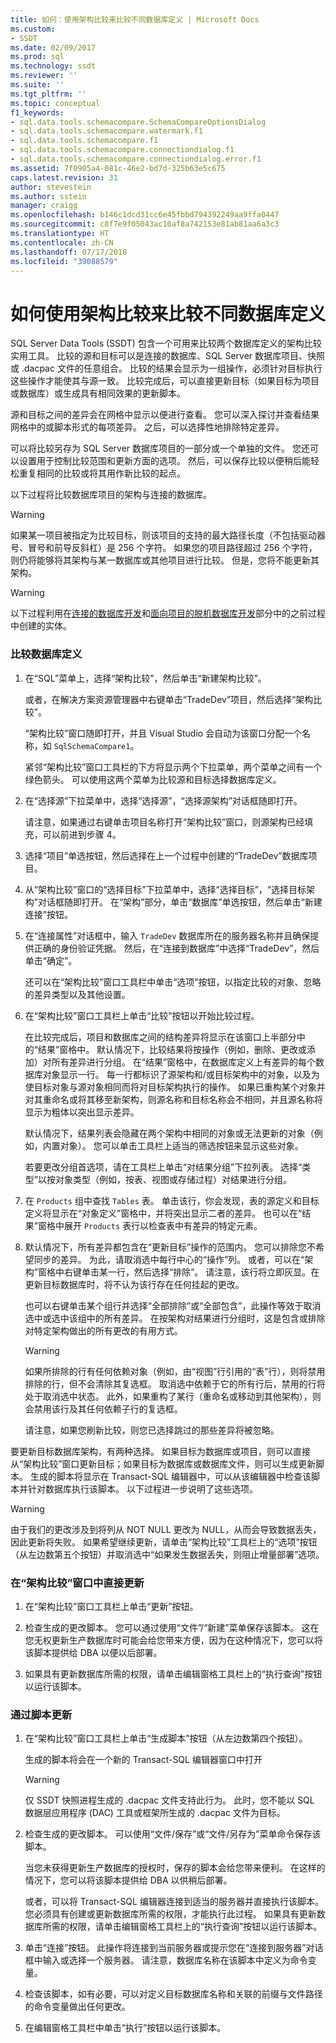 ```yaml
---
title: 如何：使用架构比较来比较不同数据库定义 | Microsoft Docs
ms.custom:
- SSDT
ms.date: 02/09/2017
ms.prod: sql
ms.technology: ssdt
ms.reviewer: ''
ms.suite: ''
ms.tgt_pltfrm: ''
ms.topic: conceptual
f1_keywords:
- sql.data.tools.schemacompare.SchemaCompareOptionsDialog
- sql.data.tools.schemacompare.watermark.f1
- sql.data.tools.schemacompare.f1
- sql.data.tools.schemacompare.connectiondialog.f1
- sql.data.tools.schemacompare.connectiondialog.error.f1
ms.assetid: 7f0905a4-081c-46e2-bd7d-325b63e5c675
caps.latest.revision: 31
author: stevestein
ms.author: sstein
manager: craigg
ms.openlocfilehash: b146c1dcd31cc6e45fbbd794392249aa9ffa0447
ms.sourcegitcommit: c8f7e9f05043ac10af8a742153e81ab81aa6a3c3
ms.translationtype: HT
ms.contentlocale: zh-CN
ms.lasthandoff: 07/17/2018
ms.locfileid: "39088579"
---
```

# <a name="how-to-use-schema-compare-to-compare-different-database-definitions"></a>如何使用架构比较来比较不同数据库定义
SQL Server Data Tools (SSDT) 包含一个可用来比较两个数据库定义的架构比较实用工具。  比较的源和目标可以是连接的数据库、SQL Server 数据库项目、快照或 .dacpac 文件的任意组合。  比较的结果会显示为一组操作，必须针对目标执行这些操作才能使其与源一致。  比较完成后，可以直接更新目标（如果目标为项目或数据库）或生成具有相同效果的更新脚本。  
  
源和目标之间的差异会在网格中显示以便进行查看。  您可以深入探讨并查看结果网格中的或脚本形式的每项差异。  之后，可以选择性地排除特定差异。  
  
可以将比较另存为 SQL Server 数据库项目的一部分或一个单独的文件。  您还可以设置用于控制比较范围和更新方面的选项。  然后，可以保存比较以便稍后能轻松重复相同的比较或将其用作新比较的起点。  
  
以下过程将比较数据库项目的架构与连接的数据库。  
  
> [!WARNING]  
> 如果某一项目被指定为比较目标，则该项目的支持的最大路径长度（不包括驱动器号、冒号和前导反斜杠）是 256 个字符。 如果您的项目路径超过 256 个字符，则仍将能够将其架构与某一数据库或其他项目进行比较。 但是，您将不能更新其架构。  
  
> [!WARNING]  
> 以下过程利用在[连接的数据库开发](../ssdt/connected-database-development.md)和[面向项目的脱机数据库开发](../ssdt/project-oriented-offline-database-development.md)部分中的之前过程中创建的实体。  
  
### <a name="to-compare-database-definitions"></a>比较数据库定义  
  
1.  在“SQL”菜单上，选择“架构比较”，然后单击“新建架构比较”。  
  
    或者，在解决方案资源管理器中右键单击“TradeDev”项目，然后选择“架构比较”。  
  
    “架构比较”窗口随即打开，并且 Visual Studio 会自动为该窗口分配一个名称，如 `SqlSchemaCompare1`。  
  
    紧邻“架构比较”窗口工具栏的下方将显示两个下拉菜单，两个菜单之间有一个绿色箭头。 可以使用这两个菜单为比较源和目标选择数据库定义。  
  
2.  在“选择源”下拉菜单中，选择“选择源”，“选择源架构”对话框随即打开。  
  
    请注意，如果通过右键单击项目名称打开“架构比较”窗口，则源架构已经填充，可以前进到步骤 4。  
  
3.  选择“项目”单选按钮，然后选择在上一个过程中创建的“TradeDev”数据库项目。  
  
4.  从“架构比较”窗口的“选择目标”下拉菜单中，选择“选择目标”，“选择目标架构”对话框随即打开。 在“架构”部分，单击“数据库”单选按钮，然后单击“新建连接”按钮。  
  
5.  在“连接属性”对话框中，输入 `TradeDev` 数据库所在的服务器名称并且确保提供正确的身份验证凭据。 然后，在“连接到数据库”中选择“TradeDev”，然后单击“确定”。  
  
    还可以在“架构比较”窗口工具栏中单击“选项”按钮，以指定比较的对象、忽略的差异类型以及其他设置。  
  
6.  在“架构比较”窗口工具栏上单击“比较”按钮以开始比较过程。  
  
    在比较完成后，项目和数据库之间的结构差异将显示在该窗口上半部分中的“结果”窗格中。 默认情况下，比较结果将按操作（例如，删除、更改或添加）对所有差异进行分组。 在“结果”窗格中，在数据库定义上有差异的每个数据库对象显示一行。 每一行都标识了源架构和/或目标架构中的对象，以及为使目标对象与源对象相同而将对目标架构执行的操作。  如果已重构某个对象并对其重命名或将其移至新架构，则源名称和目标名称会不相同，并且源名称将显示为粗体以突出显示差异。  
  
    默认情况下，结果列表会隐藏在两个架构中相同的对象或无法更新的对象（例如，内置对象）。  您可以单击工具栏上适当的筛选按钮来显示这些对象。  
  
    若要更改分组首选项，请在工具栏上单击“对结果分组”下拉列表。  选择“类型”以按对象类型（例如，按表、视图或存储过程）对结果进行分组。  
  
7.  在 `Products` 组中查找 `Tables` 表。 单击该行，你会发现，表的源定义和目标定义将显示在“对象定义”窗格中，并将突出显示二者的差异。 也可以在“结果”窗格中展开 `Products` 表行以检查表中有差异的特定元素。  
  
8.  默认情况下，所有差异都包含在“更新目标”操作的范围内。 您可以排除您不希望同步的差异。 为此，请取消选中每行中心的“操作”列。 或者，可以在“架构”窗格中右键单击某一行，然后选择“排除”。 请注意，该行将立即灰显。在更新目标数据库时，将不认为该行存在任何挂起的更改。  
  
    也可以右键单击某个组行并选择“全部排除”或“全部包含”，此操作等效于取消选中或选中该组中的所有差异。 在按架构对结果进行分组时，这是包含或排除对特定架构做出的所有更改的有用方式。  
  
    > [!WARNING]  
    > 如果所排除的行有任何依赖对象（例如，由“视图”行引用的“表”行），则将禁用排除的行，但不会清除其复选框。 取消选中依赖于它的所有行后，禁用的行将处于取消选中状态。 此外，如果重构了某行（重命名或移动到其他架构），则会禁用该行及其任何依赖子行的复选框。  
    >   
    > 请注意，如果您刷新比较，则您已选择跳过的那些差异将被忽略。  
  
要更新目标数据库架构，有两种选择。 如果目标为数据库或项目，则可以直接从“架构比较”窗口更新目标；如果目标为数据库或数据库文件，则可以生成更新脚本。  生成的脚本将显示在 Transact\-SQL 编辑器中，可以从该编辑器中检查该脚本并针对数据库执行该脚本。 以下过程进一步说明了这些选项。  
  
> [!WARNING]  
> 由于我们的更改涉及到将列从 NOT NULL 更改为 NULL，从而会导致数据丢失，因此更新将失败。 如果希望继续更新，请单击“架构比较”工具栏上的“选项”按钮（从左边数第五个按钮）并取消选中“如果发生数据丢失，则阻止增量部署”选项。  
  
### <a name="to-update-directly-in-the-schema-compare-window"></a>在“架构比较”窗口中直接更新  
  
1.  在“架构比较”窗口工具栏上单击“更新”按钮。  
  
2.  检查生成的更改脚本。 您可以通过使用“文件”/“新建”菜单保存该脚本。 这在您无权更新生产数据库时可能会给您带来方便，因为在这种情况下，您可以将该脚本提供给 DBA 以便以后部署。  
  
3.  如果具有更新数据库所需的权限，请单击编辑窗格工具栏上的“执行查询”按钮以运行该脚本。  
  
### <a name="to-update-by-script"></a>通过脚本更新  
  
1.  在“架构比较”窗口工具栏上单击“生成脚本”按钮（从左边数第四个按钮）。  
  
    生成的脚本将会在一个新的 Transact\-SQL 编辑器窗口中打开  
  
    > [!WARNING]  
    > 仅 SSDT 快照进程生成的 .dacpac 文件支持此行为。  此时，您不能以 SQL 数据层应用程序 (DAC) 工具或框架所生成的 .dacpac 文件为目标。  
  
2.  检查生成的更改脚本。 可以使用“文件/保存”或“文件/另存为”菜单命令保存该脚本。  
  
    当您未获得更新生产数据库的授权时，保存的脚本会给您带来便利。 在这样的情况下，您可以将该脚本提供给 DBA 以供稍后部署。  
  
    或者，可以将 Transact\-SQL 编辑器连接到适当的服务器并直接执行该脚本。 您必须具有创建或更新数据库所需的权限，才能执行此过程。 如果具有更新数据库所需的权限，请单击编辑窗格工具栏上的“执行查询”按钮以运行该脚本。  
  
3.  单击“连接”按钮。 此操作将连接到当前服务器或提示您在“连接到服务器”对话框中输入或选择一个服务器。  请注意，数据库名称在该脚本中定义为命令变量。  
  
4.  检查该脚本，如有必要，可以对定义目标数据库名称和关联的前缀与文件路径的命令变量做出任何更改。  
  
5.  在编辑窗格工具栏中单击“执行”按钮以运行该脚本。  
  

